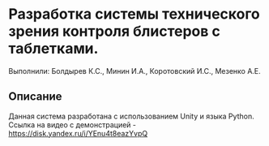 # Разработка системы технического зрения контроля блистеров с таблетками.
Выполнили: Болдырев К.С., Минин И.А., Коротовский И.С., Мезенко А.Е.

## Описание
Данная система разработана с использованием Unity и языка Python.
Ссылка на видео с демонстрацией - https://disk.yandex.ru/i/YEnu4t8eazYvpQ
